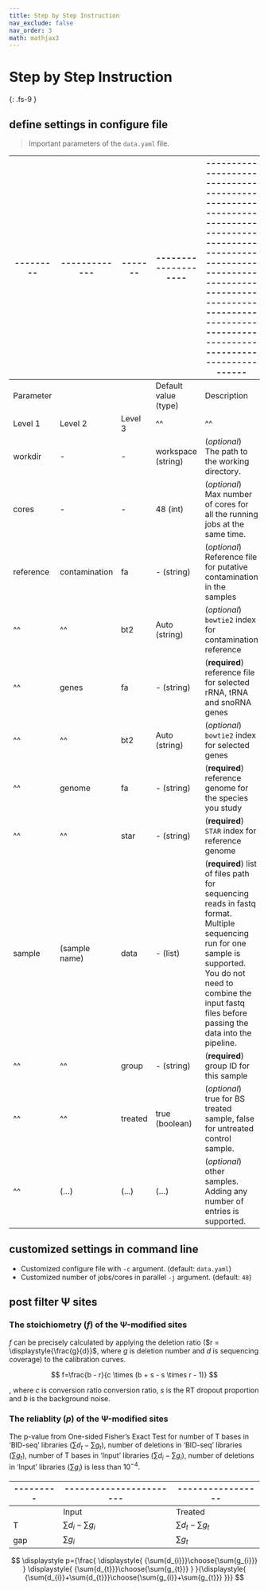 ```yaml
---
title: Step by Step Instruction
nav_exclude: false
nav_order: 3
math: mathjax3
---
```


<!-- prettier-ignore-start -->
# Step by Step Instruction
{: .fs-9 }
<!-- prettier-ignore-end -->

## define settings in configure file

> Important parameters of the `data.yaml` file.

| --------- | ------------- | ------- | -------------------- | ------------------------------------------------------------------------------------------------------------------------------------------------------------------------------------------------------------------------ |
| --------- | ------------- | ------- | -------------------- | ------------------------------------------------------------------------------------------------------------------------------------------------------------------------------------------------------------------------ |
| Parameter |               |         | Default value (type) | Description                                                                                                                                                                                                              |
| Level 1   | Level 2       | Level 3 | ^^                   | ^^                                                                                                                                                                                                                       |
| workdir   | -             | -       | workspace (string)   | (_optional_) The path to the working directory.                                                                                                                                                                          |
| cores     | -             | -       | 48 (int)             | (_optional_) Max number of cores for all the running jobs at the same time.                                                                                                                                              |
| reference | contamination | fa      | - (string)           | (_optional_) Reference file for putative contamination in the samples                                                                                                                                                    |
| ^^        | ^^            | bt2     | Auto (string)        | (_optional_) `bowtie2` index for contamination reference                                                                                                                                                                 |
| ^^        | genes         | fa      | - (string)           | (**required**) reference file for selected rRNA, tRNA and snoRNA genes                                                                                                                                                   |
| ^^        | ^^            | bt2     | Auto (string)        | (_optional_) `bowtie2` index for selected genes                                                                                                                                                                          |
| ^^        | genome        | fa      | - (string)           | (**required**) reference genome for the species you study                                                                                                                                                                |
| ^^        | ^^            | star    | - (string)           | (**required**) `STAR` index for reference genome                                                                                                                                                                         |
| sample    | (sample name) | data    | - (list)             | (**required**) list of files path for sequencing reads in fastq format. Multiple sequencing run for one sample is supported. You do not need to combine the input fastq files before passing the data into the pipeline. |
| ^^        | ^^            | group   | - (string)           | (**required**) group ID for this sample                                                                                                                                                                                  |
| ^^        | ^^            | treated | true (boolean)       | (_optional_) true for BS treated sample, false for untreated control sample.                                                                                                                                             |
| ^^        | (…)           | (...)   | (…)                  | (_optional_) other samples. Adding any number of entries is supported.                                                                                                                                                   |

## customized settings in command line

- Customized configure file with `-c` argument. (default: `data.yaml`)
- Customized number of jobs/cores in parallel `-j` argument. (default: `48`)

## post filter &Psi; sites

### The stoichiometry ($f$) of the &Psi;-modified sites

$f$ can be precisely calculated by applying the deletion ratio ($r = \displaystyle{\frac{g}{d}}$, where $g$ is deletion number and $d$ is sequencing coverage) to the calibration curves.

$$
f=\frac{b - r}{c \times (b + s - s \times r - 1)}
$$

, where $c$ is conversion ratio conversion ratio, $s$ is the RT dropout proportion and $b$ is the background noise.

### The reliablity ($p$) of the &Psi;-modified sites

The p-value from One-sided Fisher’s Exact Test for number of T bases in ‘BID-seq’ libraries ($\sum{d_{t}} - \sum{g_{t}}$), number of deletions in ‘BID-seq’ libraries ($\sum{g_{t}}$), number of T bases in ‘Input’ libraries ($\sum{d_{i}} - \sum{g_{i}}$), number of deletions in ‘Input’ libraries ($\sum{g_{i}}$) is less than $10^{-4}$.

| --------- | -----------------------     | -----------------           |
| --------- | --------------------------- | --------------------------- |
|           | Input                       | Treated                     |
| T         | $\sum{d_{i}} - \sum{g_{i}}$ | $\sum{d_{t}} - \sum{g_{t}}$ |
| gap       | $\sum{g_{i}}$               | $\sum{g_{t}}$               |

$$
\displaystyle p={\frac{  \displaystyle{ {\sum{d_{i}}}\choose{\sum{g_{i}}} } \displaystyle{ {\sum{d_{t}}}\choose{\sum{g_{t}}} }  }{\displaystyle{ {\sum{d_{i}}+\sum{d_{t}}}\choose{\sum{g_{i}}+\sum{g_{t}}} }}}
$$
